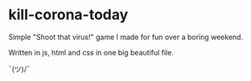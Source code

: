 # kill-corona-today

Simple "Shoot that virus!" game I made for fun over a boring weekend. 

Written in js, html and css in one big beautiful file.

¯\(ツ)/¯
